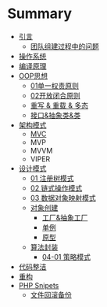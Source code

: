 # Summary

* [引言](README.md)
   * [团队组建过程中的问题](tuan_dui_zu_jian_guo_cheng_zhong_de_wen_ti.md)
* [操作系统](chapter1.md)
* [编译原理](bian_yi_yuan_li.md)
* [OOP思想](oopsi_xiang.md)
   * [01单一权责原则](dan_yi_quan_ze_yuan_ze.md)
   * [02开放闭合原则](kai_fang_bi_he_yuan_ze.md)
   * [重写 & 重载 & 多态](01_zhong_xie_&_zhong_zai_&_duo_tai.md)
   * [接口&抽象类&类](03_jie_53e326_chou_xiang_7c7b26_lei.md)
* [架构模式](jia_gou_mo_shi.md)
   * [MVC](mvc.md)
   * MVP
   * MVVM
   * VIPER
* [设计模式](she_ji_mo_shi.md)
   * [01 注册树模式](01_zhu_ce_shu_mo_shi.md)
   * [02 链式操作模式](02_lian_shi_cao_zuo_mo_shi.md)
   * [03 数据对象映射模式](03_shu_ju_dui_xiang_ying_she_mo_shi_ff0d_orm.md)
   * [对象创建](03_dui_xiang_chuang_jian_gong_chang_dan_li_yuan_xi.md)
       * [工厂&抽象工厂](gong_538226_chou_xiang_gong_chang.md)
       * [单例](03-02_dan_li.md)
       * [原型](yuan_xing.md)
   * [算法封装](suan_fa_feng_zhuang.md)
       * [04-01 策略模式](01_ce_lve_mo_shi.md)
* [代码整洁](dai_ma_zheng_ji.md)
* [重构](zhong_gou.md)
* [PHP Snipets](php_snipets.md)
   * [文件回滚备份](wen_jian_hui_gun_bei_fen.md)

